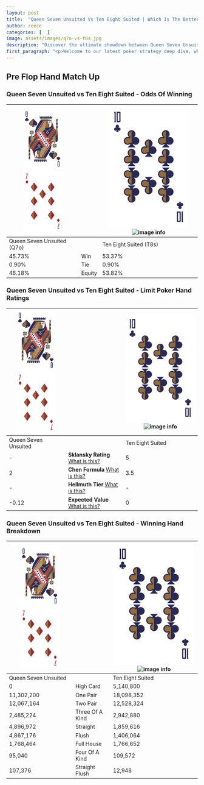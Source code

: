 ```yaml
---
layout: post
title:  "Queen Seven Unsuited Vs Ten Eight Suited | Which Is The Better Hand In Poker? A Complete Guide"
author: reece
categories: [  ]
image: assets/images/q7o-vs-t8s.jpg
description: "Discover the ultimate showdown between Queen Seven Unsuited and Ten Eight Suited in poker! Uncover the odds, strategies, and scenarios where one hand triumphs over the other. Get ready to up your poker game with this thrilling analysis."
first_paragraph: "<p>Welcome to our latest poker strategy deep dive, where we're pitting two distinct hands against each other in a high-stakes showdown: Queen Seven Unsuited vs Ten Eight Suited.</p><p>In the dynamic world of poker, every decision counts, and knowing which hand holds the upper hand is key to your success at the table.</p><p>In this article, we'll dissect these two hands, explore the scenarios where one dominates the other, and equip you with the knowledge to make strategic choices that can tip the odds in your favor.</p><p>Get ready to unravel the intriguing dynamics of these poker hands and elevate your game to new heights.</p>"
---
```




[comment]: # (sp0)

## Pre Flop Hand Match Up

<div class="table hand-ratings" markdown="1"> 



### Queen Seven Unsuited vs Ten Eight Suited - Odds Of Winning


    
| ![image info](assets/images/hand1/Q.png) ![image info](assets/images/hand1/7o.png) |  | ![image info](assets/images/hand2/T.png) ![image info](assets/images/hand2/8s.png) |
| -------- | -------- | -------- |
| Queen Seven Unsuited (Q7o) |  | Ten Eight Suited (T8s) |
| 45.73% | Win | 53.37% |
| 0.90% | Tie | 0.90% |
| 46.18% | Equity | 53.82% |




[comment]: # (sp1)



### Queen Seven Unsuited vs Ten Eight Suited - Limit Poker Hand Ratings


    
| ![image info](assets/images/hand1/Q.png) ![image info](assets/images/hand1/7o.png) |  | ![image info](assets/images/hand2/T.png) ![image info](assets/images/hand2/8s.png) |
| -------- | -------- | -------- |
| Queen Seven Unsuited |  | Ten Eight Suited |
| - | **Sklansky Rating** [What is this?](/sklansky-rating-explained) | 5 |
| 2 | **Chen Formula** [What is this?](/chen-formula-explained) | 3.5 |
| - | **Hellmuth Tier** [What is this?](/Hellmuth-tier-explained) | - |
| -0.12 | **Expected Value** [What is this?](/expected-value-explained) | 0 |




[comment]: # (sp2)



### Queen Seven Unsuited vs Ten Eight Suited - Winning Hand Breakdown


    
| ![image info](assets/images/hand1/Q.png) ![image info](assets/images/hand1/7o.png) |  | ![image info](assets/images/hand2/T.png) ![image info](assets/images/hand2/8s.png) |
| -------- | -------- | -------- |
| Queen Seven Unsuited |  | Ten Eight Suited |
| 0 | High Card | 5,140,800 |
| 11,302,200 | One Pair | 18,098,352 |
| 12,067,164 | Two Pair | 12,528,324 |
| 2,485,224 | Three Of A Kind | 2,942,880 |
| 4,896,972 | Straight | 1,859,616 |
| 4,867,176 | Flush | 1,406,064 |
| 1,768,464 | Full House | 1,766,652 |
| 95,040 | Four Of A Kind | 109,572 |
| 107,376 | Straight Flush | 12,948 |




[comment]: # (sp3)



</div>

[comment]: # (sp4)



[comment]: # (sp5)

